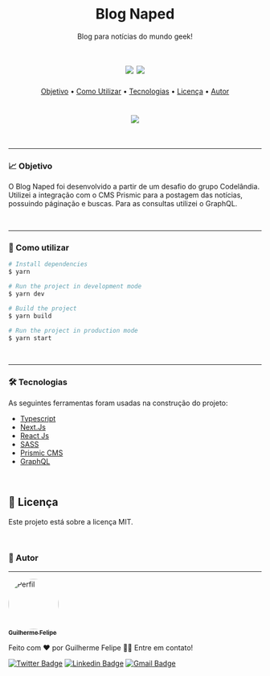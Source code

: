 <h1 align="center">Blog Naped</h1>
<p align="center">Blog para notícias do mundo geek!</p>

<h1 align="center">
    <img src="https://img.shields.io/static/v1?label=Autor&message=Guilherme_Felipe&color=7159c1&style=for-the-badge&logo=ghost"/>
    <img src="https://img.shields.io/static/v1?label=Progresso&message=Final&color=informational&style=for-the-badge&logo=ghost"/>
</h1>

<p align="center">
 <a href="#-objetivo">Objetivo</a> •
 <a href="#-como-utilizar">Como Utilizar</a> •	
 <a href="#-tecnologias">Tecnologias</a> • 
 <a href="#-licença">Licença</a> • 
 <a href="#-autor">Autor</a>
</p>

<h1 align="center">
<img src='https://media.giphy.com/media/ylmr24kodvI8HcXMYI/giphy.gif?cid=790b7611168173f76cbd8fdbae635878d5764cc4873a1e8d&rid=giphy.gif&ct=g'/>
</h1>

<br />
<hr>

### 📈 Objetivo

O Blog Naped foi desenvolvido a partir de um desafio do grupo Codelândia. Utilizei a integração com o CMS Prismic para a postagem das notícias, possuindo páginação e buscas. Para as consultas utilizei o GraphQL.

<br />
<hr>
 
### 📝 Como utilizar

```bash
# Install dependencies
$ yarn

# Run the project in development mode
$ yarn dev

# Build the project
$ yarn build

# Run the project in production mode
$ yarn start
```

<br />
<hr>

### 🛠 Tecnologias

As seguintes ferramentas foram usadas na construção do projeto:

- [Typescript](https://www.typescriptlang.org)
- [Next.Js](https://nextjs.org)
- [React Js](https://pt-br.reactjs.org)
- [SASS](https://sass-lang.com/)
- [Prismic CMS](https://prismic.io/)
- [GraphQL](https://graphql.org/)

<br>

## 📎 Licença

Este projeto está sobre a licença MIT.

<br>

### 👦 Autor

---

<a href="https://glerme.dev" target="_blank">
 <img style="border-radius: 50%;" src="https://avatars.githubusercontent.com/Glerme" width="100px;" alt="Perfil"/>
 <br />
 <sub><b>Guilherme Felipe</b></sub></a>

Feito com ❤️ por Guilherme Felipe 👋🏽 Entre em contato!

[![Twitter Badge](https://img.shields.io/badge/-@glhermme-1ca0f1?style=flat-square&labelColor=1ca0f1&logo=twitter&logoColor=white&link=https://twitter.com/glhermme)](https://twitter.com/glhermme) [![Linkedin Badge](https://img.shields.io/badge/-Guilherme-blue?style=flat-square&logo=Linkedin&logoColor=white&link=https://www.linkedin.com/in/glerme/)](https://www.linkedin.com/in/glerme/)
[![Gmail Badge](https://img.shields.io/badge/-guiggff@gmail.com-c14438?style=flat-square&logo=Gmail&logoColor=white&link=mailto:guiggff@gmail.com)](mailto:guiggff@gmail.com)
